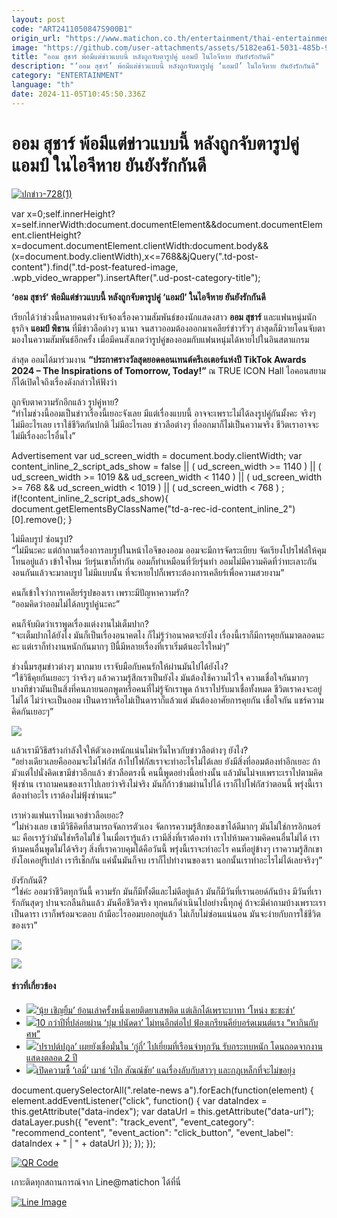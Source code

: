 ```yaml
---
layout: post
code: "ART2411050847S900B1"
origin_url: "https://www.matichon.co.th/entertainment/thai-entertainment/news_4881886"
image: "https://github.com/user-attachments/assets/5182ea61-5031-485b-918e-ae195985b23c"
title: "ออม สุชาร์ พ้อมีแต่ข่าวแบบนี้ หลังถูกจับตารูปคู่ แอมป์ ในไอจีหาย ยันยังรักกันดี"
description: "‘ออม สุชาร์’ พ้อมีแต่ข่าวแบบนี้ หลังถูกจับตารูปคู่ ‘แอมป์’ ในไอจีหาย ยันยังรักกันดี"
category: "ENTERTAINMENT"
language: "th"
date: 2024-11-05T10:45:50.336Z
---
```


# ออม สุชาร์ พ้อมีแต่ข่าวแบบนี้ หลังถูกจับตารูปคู่ แอมป์ ในไอจีหาย ยันยังรักกันดี

[![](https://www.matichon.co.th/wp-content/uploads/2024/11/ปกข่าว-7281-27.jpg "ปกข่าว-728(1)")](https://www.matichon.co.th/wp-content/uploads/2024/11/ปกข่าว-7281-27.jpg)

var x=0;self.innerHeight?x=self.innerWidth:document.documentElement&&document.documentElement.clientHeight?x=document.documentElement.clientWidth:document.body&&(x=document.body.clientWidth),x<=768&&jQuery(".td-post-content").find(".td-post-featured-image, .wpb\_video\_wrapper").insertAfter(".ud-post-category-title");

**‘ออม สุชาร์’ พ้อมีแต่ข่าวแบบนี้ หลังถูกจับตารูปคู่ ‘แอมป์’ ในไอจีหาย ยันยังรักกันดี**

เรียกได้ว่าช่วงนี้หลายคนต่างจับจ้องเรื่องความสัมพันธ์ของนักแสดงสาว **ออม สุชาร์** และแฟนหนุ่มนักธุรกิจ **แอมป์ พิธาน** ที่มีข่าวลือต่างๆ นานา จนสาวออมต้องออกมาเคลียร์ข่าวรัวๆ ล่าสุดก็มิวายโดนจับตามองในความสัมพันธ์อีกครั้ง เมื่อมีคนสังเกตว่ารูปคู่ของออมกับแฟนหนุ่มได้หายไปในอินสตาแกรม

ล่าสุด ออมได้มาร่วมงาน **“ประกาศรางวัลสุดยอดคอนเทนต์ครีเอเตอร์แห่งปี TikTok Awards 2024 – The Inspirations of Tomorrow, Today!”** ณ TRUE ICON Hall ไอคอนสยาม ก็ได้เปิดใจถึงเรื่องดังกล่าวให้ฟังว่า

ถูกจับตาความรักอีกแล้ว รูปคู่หาย?  
“ทำไมช่วงนี้ออมเป็นข่าวเรื่องนี้เยอะจังเลย มีแต่เรื่องแบบนี้ อาจจะเพราะไม่ได้ลงรูปคู่กันมั้งคะ จริงๆ ไม่มีอะไรเลย เราใช้ชีวิตกันปกติ ไม่มีอะไรเลย ข่าวลือต่างๆ ที่ออกมาก็ไม่เป็นความจริง ชีวิตเราอาจจะไม่มีเรื่องอะไรอื่นไง”

Advertisement var ud\_screen\_width = document.body.clientWidth; var content\_inline\_2\_script\_ads\_show = false || ( ud\_screen\_width >= 1140 ) || ( ud\_screen\_width >= 1019 && ud\_screen\_width < 1140 ) || ( ud\_screen\_width >= 768 && ud\_screen\_width < 1019 ) || ( ud\_screen\_width < 768 ) ; if(!content\_inline\_2\_script\_ads\_show){ document.getElementsByClassName("td-a-rec-id-content\_inline\_2")\[0\].remove(); }

ไม่มีลบรูป ซ่อนรูป?  
“ไม่มีนะคะ แต่ถ้าถามเรื่องการลบรูปในหน้าไอจีของออม ออมจะมีการจัดระเบียบ จัดเรียงโปรไฟล์ให้คุมโทนอยู่แล้ว เข้าใจไหม วัยรุ่นเขาก็ทำกัน ออมก็ทำเหมือนที่วัยรุ่นทำ ออมไม่มีความคิดที่ว่าทะเลาะกัน งอนกันแล้วจะมาลบรูป ไม่มีแบบนั้น ที่จะหายไปก็เพราะต้องการเคลียร์เพื่อความสวยงาม”

คนก็เข้าใจว่าการเคลียร์รูปของเรา เพราะมีปัญหาความรัก?  
“ออมคิดว่าออมไม่ได้ลบรูปคู่นะคะ”

คนก็จับผิดว่าเราพูดเรื่องแต่งงานไม่เต็มปาก?  
“จะเต็มปากได้ยังไง มันก็เป็นเรื่องอนาคตไง ก็ไม่รู้ว่าอนาคตจะยังไง เรื่องนี้เราก็มีการคุยกันมาตลอดนะคะ แต่เราก็ทำงานหนักกันมากๆ ปีนี้มีหลายเรื่องที่เราเริ่มต้นอะไรใหม่ๆ”

ช่วงนี้มรสุมข่าวต่างๆ มากมาย เราจับมือกับคนรักให้ผ่านมันไปได้ยังไง?  
“ใช้วิธีคุยกันเยอะๆ ว่าจริงๆ แล้วความรู้สึกเราเป็นยังไง มันต้องใช้ความไว้ใจ ความเชื่อใจกันมากๆ บางทีข่าวมันเป็นสิ่งที่คนภายนอกพูดหรือคนที่ไม่รู้จักเราพูด ถ้าเราไปรับมาเชื่อทั้งหมด ชีวิตเราคงจะอยู่ไม่ได้ ไม่ว่าจะเป็นออม เป็นดาราหรือไม่เป็นดาราก็แล้วแต่ มันต้องอาศัยการคุยกัน เชื่อใจกัน แชร์ความคิดกันเยอะๆ”

![](https://www.matichon.co.th/wp-content/uploads/2024/11/S__17752163.jpg)

แล้วเรามีวิธีสร้างกำลังใจให้ตัวเองหนักแน่นไม่หวั่นไหวกับข่าวลือต่างๆ ยังไง?  
“อย่างเดียวเลยคือออมจะไม่โฟกัส ถ้าไปโฟกัสเราจะทำอะไรไม่ได้เลย ยังมีสิ่งที่ออมต้องทำอีกเยอะ ถ้ามัวแต่ไปนั่งคิดเขามีข่าวอีกแล้ว ข่าวลือตรงนี้ คนนี้พูดอย่างนี้อย่างนั้น แล้วมันไม่จบเพราะเราไปตามคิดฟุ้งซ่าน เราถามคนของเราไปเลยว่าจริงไม่จริง มันก็ก้าวข้ามผ่านไปได้ เราก็ไปโฟกัสว่าตอนนี้ พรุ่งนี้เราต้องทำอะไร เราต้องไม่ฟุ้งซ่านนะ”

เราห่วงแฟนเราไหมเจอข่าวลือเยอะ?  
“ไม่ห่วงเลย เขามีวิธีคิดที่สามารถจัดการตัวเอง จัดการความรู้สึกของเขาได้ดีมากๆ มันไม่ใช่การอิกนอร์นะ คือเรารู้ว่ามันใช่หรือไม่ใช่ ในเมื่อเรารู้แล้ว เรามีสิ่งที่เราต้องทำ เราไปห้ามความคิดคนอื่นไม่ได้ เราห้ามคนอื่นพูดไม่ได้จริงๆ สิ่งที่เราควบคุมได้คือวันนี้ พรุ่งนี้เราจะทำอะไร คนที่อยู่ข้างๆ เราความรู้สึกเขายังโอเคอยู่รึเปล่า เรารีเช็กกัน แค่นั้นมันก็จบ เราก็ไปทำงานของเรา นอกนั้นเราทำอะไรไม่ได้เลยจริงๆ”

ยังรักกันดี?  
“ใช่ค่ะ ออมว่าชีวิตทุกวันนี้ ความรัก มันก็มีทั้งดีและไม่ดีอยู่แล้ว มันก็มีวันที่เรานอยด์กันบ้าง มีวันที่เรารักกันสุดๆ ปานจะกลืนกินแล้ว มันคือชีวิตจริง ทุกคนก็ดำเนินไปอย่างนี้ทุกคู่ ถ้าจะมีคำถามบ้างเพราะเราเป็นดารา เราก็พร้อมจะตอบ ถ้ามีอะไรออมบอกอยู่แล้ว ไม่เก็บไม่ซ่อนแน่นอน มันจะง่ายกับการใช้ชีวิตของเรา”

![](https://www.matichon.co.th/wp-content/uploads/2024/11/SaveClip.App_417553148_317594531269452_75076026406435791_n.jpg)

![](https://www.matichon.co.th/wp-content/uploads/2024/11/SaveClip.App_391384733_876039747289165_8339469324237351459_n.jpg)

#### ข่าวที่เกี่ยวข้อง

*   [![](https://www.matichon.co.th/wp-content/uploads/2024/11/2-44.jpg)‘นุ้ย เชิญยิ้ม’ ย้อนเล่าครั้งหนึ่งเคยติดยาเสพติด แต่เลิกได้เพราะบาทา ‘โหน่ง ชะชะช่า’](https://www.matichon.co.th/entertainment/news_4883417)
*   [![](https://www.matichon.co.th/wp-content/uploads/2024/11/2-43.jpg)10 กว่าปีที่ปล่อยผ่าน ‘บุ๋ม ปนัดดา’ ไม่ทนอีกต่อไป ฟ้องเกรียนคีย์บอร์ดเมนต์แรง “หากินกับศพ”](https://www.matichon.co.th/entertainment/news_4883253)
*   [![](https://www.matichon.co.th/wp-content/uploads/2024/11/2-40.jpg)‘ปราปต์ปฎล’ เผยยังเชื่อมั่นใน ‘กู๋กี๋’ ไปเยี่ยมที่เรือนจำทุกวัน รับกระทบหนัก โดนถอดจากงานแสดงตลอด 2 ปี](https://www.matichon.co.th/entertainment/news_4883117)
*   [![](https://www.matichon.co.th/wp-content/uploads/2024/11/2-38.jpg)เปิดความซี้ ‘เอมี่’ เมาธ์ ‘เป๊ก สัณณ์ชัย’ แฉเรื่องลับกับสาวๆ และกฎเหล็กที่จะไม่ขอยุ่ง](https://www.matichon.co.th/entertainment/news_4882923)

document.querySelectorAll(".relate-news a").forEach(function(element) { element.addEventListener("click", function() { var dataIndex = this.getAttribute("data-index"); var dataUrl = this.getAttribute("data-url"); dataLayer.push({ "event": "track\_event", "event\_category": "recommend\_content", "event\_action": "click\_button", "event\_label": dataIndex + " | " + dataUrl }); }); });

[![QR Code](https://www.matichon.co.th/wp-content/uploads/2023/07/wob1371z.jpg)](https://lin.ee/ht0nDxX)

เกาะติดทุกสถานการณ์จาก Line@matichon ได้ที่นี่

[![Line Image](https://www.matichon.co.th/wp-content/uploads/2023/07/th.png)](https://lin.ee/ht0nDxX)